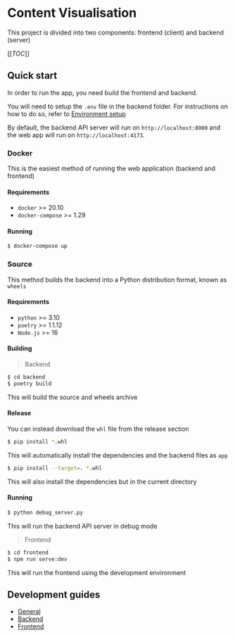 # Content Visualisation

This project is divided into two components: frontend (client) and backend (server)

[[_TOC_]]

## Quick start

In order to run the app, you need build the frontend and backend.

You will need to setup the `.env` file in the backend folder. For instructions on how
to do so, refer to [Environment setup](./backend/README.md#environment)

By default, the backend API server will run on `http://localhost:8000` and the
web app will run on `http://localhost:4173`.

### Docker

This is the easiest method of running the web application (backend and frontend)

#### Requirements

- `docker` >= 20.10
- `docker-compose` >= 1.29

#### Running

```bash
$ docker-compose up
```

### Source

This method builds the backend into a Python distribution format, known as `wheels`

#### Requirements

- `python` >= 3.10
- `poetry` >= 1.1.12
- `Node.js` >= 16 

#### Building

> Backend

```bash
$ cd backend
$ poetry build
```

This will build the source and wheels archive

#### Release

You can instead download the `whl` file from the release section

```bash
$ pip install *.whl
```

This will automatically install the dependencies and the backend files as `app`

```bash
$ pip install --target=. *.whl
```

This will also install the dependencies but in the current directory

#### Running

```bash
$ python debug_server.py
```

This will run the backend API server in debug mode

> Frontend

```bash
$ cd frontend
$ npm run serve:dev
```

This will run the frontend using the development environment

## Development guides 

- [General](DEVELOPMENT.md)
- [Backend](backend/README.md)
- [Frontend](frontend/README.md)

